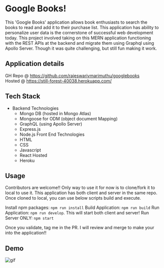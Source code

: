 # Google Books!

This 'Google Books' application allows book enthusiasts to search the books to read and add it to their purchase list. This application has ability to personalize user data is the cornerstone of successful web development today. This project involved taking on this MERN application functioning with the REST APIs at the backend and migrate them using Graphql using Apollo Server. Though it was quite challenging, but still fun making it work.

## Application details
GH Repo @ https://github.com/rajeswarivmarimuthu/googlebooks </br>
Hosted @ https://still-forest-40038.herokuapp.com/

## Tech Stack

- Backend Technologies 
    - Mongo DB (hosted in Mongo Atlas)
    - Mongoose for ODM (object document Mapping)   
    - GraphQL (using Apollo Server)
    - Express.js 
    - Node.js
Front End Technologies
    - HTML 
    - CSS
    - Javascript
    - React
Hosted
    - Heroku

## Usage
Contributors are welcome!! Only way to use it for now is to clone/fork it to local to use it. This application has both client and server in the same repo. Once cloned to local, you can use below scripts build and execute. 

Install npm packages: ```npm run install```
Build Application: ```npm run build```
Run Application: ```npm run develop```. This will start both client and server! 
Run Server ONLY: ```npm start```

Once you validate, tag me in the PR. I will review and merge to make your into the application!! 

## Demo
![gif](./client/src/images/Google-Book-Search.gif)
